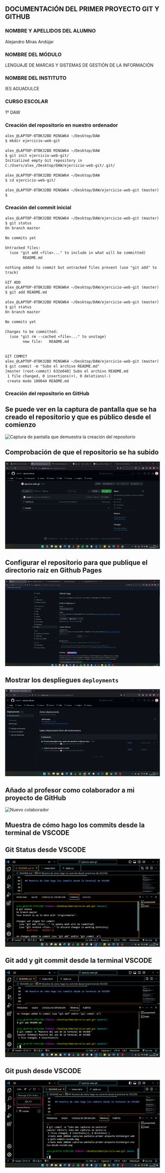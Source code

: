 ## DOCUMENTACIÓN DEL PRIMER PROYECTO GIT Y GITHUB

### NOMBRE Y APELLIDOS DEL ALUMNO
Alejandro Miras Andújar

### NOMBRE DEL MÓDULO
LENGUAJE DE MARCAS Y SISTEMAS DE GESTIÓN DE LA INFORMACIÓN

### NOMBRE DEL INSTITUTO
IES AGUADULCE

### CURSO ESCOLAR
1º DAW

### Creación del repositorio en nuestro ordenador

~~~
alex_@LAPTOP-0TBK32BD MINGW64 ~/Desktop/DAW
$ mkdir ejercicio-web-git

alex_@LAPTOP-0TBK32BD MINGW64 ~/Desktop/DAW
$ git init ejercicio-web-git/
Initialized empty Git repository in C:/Users/alex_/Desktop/DAW/ejercicio-web-git/.git/

alex_@LAPTOP-0TBK32BD MINGW64 ~/Desktop/DAW
$ cd ejercicio-web-git/

alex_@LAPTOP-0TBK32BD MINGW64 ~/Desktop/DAW/ejercicio-web-git (master)
$

~~~

### Creación del commit inicial 
~~~
alex_@LAPTOP-0TBK32BD MINGW64 ~/Desktop/DAW/ejercicio-web-git (master)
$ git status
On branch master

No commits yet

Untracked files:
  (use "git add <file>..." to include in what will be committed)
        README.md

nothing added to commit but untracked files present (use "git add" to track)

GIT ADD
alex_@LAPTOP-0TBK32BD MINGW64 ~/Desktop/DAW/ejercicio-web-git (master)
$ git add README.md

alex_@LAPTOP-0TBK32BD MINGW64 ~/Desktop/DAW/ejercicio-web-git (master)
$ git status
On branch master

No commits yet

Changes to be committed:
  (use "git rm --cached <file>..." to unstage)
        new file:   README.md


GIT COMMIT
alex_@LAPTOP-0TBK32BD MINGW64 ~/Desktop/DAW/ejercicio-web-git (master)
$ git commit -m "Subo el archivo README.md"
[master (root-commit) 632e648] Subo el archivo README.md
 1 file changed, 0 insertions(+), 0 deletions(-)
 create mode 100644 README.md

~~~

### Creación del repositorio en GitHub

## Se puede ver en la captura de pantalla que se ha creado el repositorio y que es público desde el comienzo


![Captura de pantalla que demuestra la creación del repositorio](capturas-pantalla-primer-proyecto-GitHub/creación%20repositorio%20ejercicio%20web%20git.png)

## Comprobación de que el repositorio se ha subido

![Repositorio subido](capturas-pantalla-primer-proyecto-GitHub/comprobacion%20subido%20github.png)


## Configurar el repositorio para que publique el directorio raíz en Github Pages

![Repositorio configurado](capturas-pantalla-primer-proyecto-GitHub/repositorio%20configurado%20para%20que%20publique%20la%20carpeta%20master.png)


## Mostrar los despliegues `deployments`
![Deployments](capturas-pantalla-primer-proyecto-GitHub/deployments-github.png)


## Añado al profesor como colaborador a mi proyecto de GitHub

![Nuevo colaborador](capturas-pantalla-primer-proyecto-GitHub/Añado%20al%20profesor%20como%20colaborador.png)

## Muestra de cómo hago los commits desde la terminal de VSCODE

## Git Status desde VSCODE

![Git status desde VSCODE](capturas-pantalla-primer-proyecto-GitHub/git-status-desde-vscode.png)


## Git add y git commit desde la terminal VSCODE

![Git add y git commit desde VSCODE](capturas-pantalla-primer-proyecto-GitHub/git-add-y-gitt-commit-vscode.png)

## Git push desde VSCODE
![Git push desde VSCODE](capturas-pantalla-primer-proyecto-GitHub/git-push-desde-VSCODE.png)



